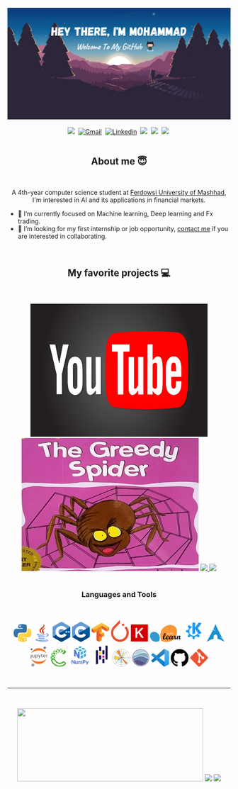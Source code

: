 <p>
    <img w src="https://github.com/afsharino/afsharino/raw/main/images/banners/readme_banner.png" />
</p>

<p align="center">
    <a href="https://t.me/afsharino">
    <img src="https://img.shields.io/badge/Telegram-2CA5E0?style=flat&logo=telegram&logoColor=white alt="Telegram" /></a>&nbsp;
    <a href="mailto:mohammadafshari.fum.ac.ir@gmail.com">
    <img src="https://img.shields.io/badge/Gmail-D14836?style=flat&logo=gmail&logoColor=white" alt="Gmail" /></a>&nbsp;
<a href="https://www.linkedin.com/in/afsharino?lipi=urn%3Ali%3Apage%3Ad_flagship3_profile_view_base_contact_details%3B1aMkcKXtRjCK27sjKAFWDQ%3D%3D">      <img src="https://img.shields.io/badge/linkedin-%230077B5.svg?style=flat&logo=linkedin&logoColor=white" alt="Linkedin" /></a>&nbsp;
    <a href="https://www.instagram.com/lmohammadafsharil/">
    <img src="https://img.shields.io/badge/-Instagram-purple?style=flat&logo=Instagram&logoColor=white alt="Instagram" /></a>&nbsp;
    <a href="https://medium.com/@mohammadafshari">
    <img src="https://github.com/Rishit-dagli/Rishit-dagli/blob/master/badges/medium.svg" /></a>&nbsp;
    <a href="https://www.kaggle.com/mohammadafshari">
    <img src="https://img.shields.io/badge/Kaggle-20BEFF?style=flat&logo=Kaggle&logoColor=white" /></a>&nbsp;
    <br />
    <br />
    <h2 align="center">About me 😇</h2>
</p>
<br />

<p align="center">
    A 4th-year computer science student at <a href= "https://um.ac.ir/#">Ferdowsi University of Mashhad</a>, I'm interested in AI and its applications in financial markets.

- 🌱 I’m currently focused on Machine learning, Deep learning and Fx trading.
- 🔭 I’m looking for my first internship or job opportunity, [contact me](https://t.me/afsharino) if you are interested in collaborating.
  
</p>
<br />

<h2 align="center">My favorite projects 💻</h2>
<br />

<p align="center">
  <img width="400" height="300" src="https://github.com/afsharino/B.SC-Students/raw/main/images/youtube.jpg" />
  <img width="400" height="300" src="https://raw.githubusercontent.com/afsharino/B.SC-Students/main/images/greedy-spider.jpg" />
  
 <a href="https://github.com/afsharino/Youtube-Data-Analysis">
  <img align="" src="https://github-readme-stats-sigma-five.vercel.app/api/pin/?username=afsharino&repo=Youtube-Data-Analysis&theme=tokyonight" />
</a>
  
  <a href="https://github.com/afsharino/B.SC-Students/tree/main/01.%20Introduction%20To%20Programming/Greedy-Spider">
  <img align="" src="https://github-readme-stats-sigma-five.vercel.app/api/pin/?username=afsharino&repo=B.SC-Students&theme=tokyonight" />
</a>

<br />
<br />
<p>
<h3 align="center"> Languages and Tools</h3>
</p>
<br />
<p align="center">
<a href="https://www.python.org/" target="blank" rel="noopener noreferrer">  
<img alt="Python" width="40px" src="https://github.com/afsharino/afsharino/raw/main/images/logos/Python-logo.png" /></a>
    
<a href="https://www.java.com/en/" target="_blank" rel="noopener noreferrer">    
<img alt="java" width="40px" src="https://github.com/afsharino/afsharino/raw/main/images/logos/Java-logo.png" /></a>
    
<a href="https://isocpp.org/" target="_blank" rel="noopener noreferrer">    
<img alt="cpp" width="40px" src="https://github.com/afsharino/afsharino/raw/main/images/logos/C%2B%2B_Logo.png" /></a>

<a href="https://www.codeblocks.org/" target="_blank" rel="noopener noreferrer">
<img alt="c" width="40px" src="https://github.com/afsharino/afsharino/raw/main/images/logos/C_Logo.png" /></a>

<a href="https://www.tensorflow.org/" target="_blank" rel="noopener noreferrer">
<img alt="tensorflow" width="40px" src="https://github.com/afsharino/afsharino/blob/main/images/logos/Tensorflow_logo.png" /></a>

<a href="https://pytorch.org/" target="_blank" rel="noopener noreferrer">
<img alt="pytorch" width="40px" src="https://github.com/afsharino/afsharino/blob/main/images/logos/PyTorch_logo.png" /></a>

<a href="https://keras.io/" target="_blank" rel="noopener noreferrer">
<img alt="keras" width="40px" src="https://github.com/afsharino/afsharino/blob/main/images/logos/Keras_logo.png" /></a>

<a href="https://scikit-learn.org/stable/" target="_blank" rel="noopener noreferrer">
<img alt="scikit-learn" width="70px" src="https://github.com/afsharino/afsharino/blob/main/images/logos/Scikit_learn_logo.png" /></a>

<a href="https://kde.org/plasma-desktop/" target="_blank" rel="noopener noreferrer">
<img alt="kde-plasma" width="50px" src="https://github.com/afsharino/afsharino/blob/main/images/logos/kde-logo.png" /></a>

<a href="https://archlinux.org/" target="_blank" rel="noopener noreferrer">
<img alt="arch" width="40px" src="https://github.com/afsharino/afsharino/blob/main/images/logos/archlinux-logo.png" /></a>

<a href="https://jupyter.org/" target="_blank" rel="noopener noreferrer">
<img alt="Jupyter" width="40px" src="https://github.com/afsharino/afsharino/raw/main/images/logos/Jupyter_logo.png" /></a>

<a href="https://docs.conda.io/en/latest/" target="_blank" rel="noopener noreferrer">
<img alt="conda" width="40px" src="https://github.com/afsharino/afsharino/blob/main/images/logos/conda-logo.png" /></a>

<a href="https://numpy.org/" target="_blank" rel="noopener noreferrer">
<img alt="numpy" width="50px" src="https://github.com/afsharino/afsharino/raw/main/images/logos/numpy_Logo.png" /></a>

<a href="https://pandas.pydata.org/" target="_blank" rel="noopener noreferrer">
<img alt="pandas" width="40px" src="https://github.com/afsharino/afsharino/raw/main/images/logos/pandas_Logo.png" /></a>

<a href="https://matplotlib.org/" target="_blank" rel="noopener noreferrer">
<img alt="matplotlib" width="40px" src="https://github.com/afsharino/afsharino/raw/main/images/logos/matplot_Logo.png" /></a>

<a href="https://seaborn.pydata.org/" target="_blank" rel="noopener noreferrer">
<img alt="seaborn" width="40px" src="https://github.com/afsharino/afsharino/raw/main/images/logos/seaborn_Logo.png" /></a>

<a href="https://code.visualstudio.com/" target="_blank" rel="noopener noreferrer">
<img alt="vscode" width="40px" src="https://github.com/afsharino/afsharino/raw/main/images/logos/vscode_Logo.png" /></a>

<a href="https://github.com/" target="_blank" rel="noopener noreferrer">
<img alt="GitHub" width="40px" src="https://github.com/afsharino/afsharino/raw/main/images/logos/github_Logo.png" /></a>

<a href="https://git-scm.com/" target="_blank" rel="noopener noreferrer">
<img alt="Git" width="40px" src="https://github.com/afsharino/afsharino/raw/main/images/logos/Git-Icon-1788C.png" /></a>

</p>
<br />

---

<br />
<p align="center">
    <img src="https://github-readme-stats-sigma-five.vercel.app/api?username=afsharino&layout=compact&theme=tokyonight&show_icons=true" width="420" height="165"/>
    <img  src="https://github-readme-streak-stats.herokuapp.com/?user=afsharino&theme=tokyonight" width="420"/>
    <img src="https://github-readme-stats-sigma-five.vercel.app/api/top-langs/?username=afsharino&layout=compact&theme=tokyonight&show_icons=true" width="400"/>
</p>


<!--
**afsharino/afsharino** is a ✨ _special_ ✨ repository because its `README.md` (this file) appears on your GitHub profile.

Here are some ideas to get you started:

- 🔭 I’m currently working on ...
- 🌱 I’m currently learning ...
- 👯 I’m looking to collaborate on ...
- 🤔 I’m looking for help with ...
- 💬 Ask me about ...
- 📫 How to reach me: ...
- 😄 Pronouns: ...
- ⚡ Fun fact: ...
-->
